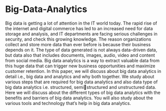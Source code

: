 # Big-Data-Analytics
Big data is getting a lot of attention in the IT world today. The rapid rise of the internet  and digital commerce has led to an increased need for data storage and analysis,  and IT departments are facing serious challenges in security, and check this growing  knowledge. The reason organizations collect and store more data than ever before is 
because their business depends on it. The type of data generated is not always 
data-driven data, but data also that includes documents, images, audio, video and 
content from social media. Big data analytics is a way to extract valuable data from 
this huge data that can trigger new business opportunities and maximize customer 
retention.
In this paper, we will discuss about big data analytics in detail i.e., big data and 
analytics and why both together. We study about various steps that are required for 
big data analytics and also data type of big data analytics i.e. structured, semi￾structured and unstructured data. 
Here we will discuss about the different types of big data analytics with the benefits 
and barriers of big data analytics. You will also study about the various tools and 
technology that’s help in big data analytics.

